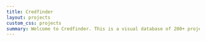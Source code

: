 ```yaml
---
title: Credfinder
layout: projects
custom_css: projects
summary: Welcome to Credfinder. This is a visual database of 200+ projects and initiatives that aim to improve information quality and credibility. They are fact-checking groups, technology tools, academic research institutions and so much more. you can use this resource to browse for like-minded colleagues or discover how projects are funded. Explore our growing list of entries by geography, language, funders and solutions categories.
---
```

